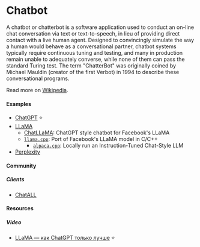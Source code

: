 # Chatbot

A chatbot or chatterbot is a software application used to conduct an on-line chat conversation via text or text-to-speech, in lieu of providing direct contact with a live human agent. Designed to convincingly simulate the way a human would behave as a conversational partner, chatbot systems typically require continuous tuning and testing, and many in production remain unable to adequately converse, while none of them can pass the standard Turing test. The term "ChatterBot" was originally coined by Michael Mauldin (creator of the first Verbot) in 1994 to describe these conversational programs.

Read more on [Wikipedia](https://en.wikipedia.org/wiki/Chatbot).

#### Examples
- [ChatGPT](https://en.wikipedia.org/wiki/ChatGPT) ⭐
- [LLaMA](https://en.wikipedia.org/wiki/LLaMA)
    - [ChatLLaMA](https://chatllama.baseten.co): ChatGPT style chatbot for Facebook's LLaMA
    - [`llama.cpp`](https://github.com/ggerganov/llama.cpp): Port of Facebook's LLaMA model in C/C++
        - [`alpaca.cpp`](https://github.com/antimatter15/alpaca.cpp): Locally run an Instruction-Tuned Chat-Style LLM
- [Perplexity](https://www.perplexity.ai)

#### Community

##### Clients
- [ChatALL](https://github.com/sunner/ChatALL)

#### Resources

##### Video
- [LLaMA — как ChatGPT только лучше](https://www.youtube.com/watch?v=6soofz98PGk) ⭐
